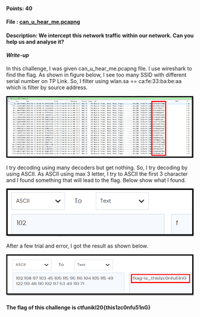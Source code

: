 #### Points: 40

#### File : [can_u_hear_me.pcapng](can_u_hear_me.pcapng)

#### Description: We intercept this network traffic within our network. Can you help us and analyse it?

#### _Write-up_

In this challenge, I was given can_u_hear_me.pcapng file.
I use wireshark to find the flag. As shown in figure below, I see too many SSID with different serial number on TP Link. So, I filter using wlan.sa == ca:fe:33:ba:be:aa which is filter by source address.

![](pic1.PNG)

I try decoding using many decoders but get nothing. So, I try decoding by using ASCII. As ASCII using max 3 letter, I try to ASCII the first 3 character and I found something that will lead to the flag. Below show what I found.

![](pic2.PNG)

After a few trial and error, I got the result as shown below.

![](pic3.PNG)

#### The flag of this challenge is ctfunikl20{this1zc0nfu51nG}
